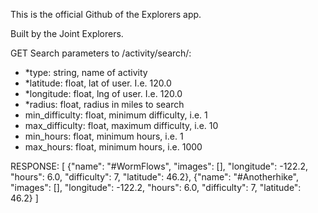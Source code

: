 This is the official Github of the Explorers app.

Built by the Joint Explorers.


GET Search parameters to /activity/search/:
* *type: string, name of activity
* *latitude: float, lat of user. I.e. 120.0
* *longitude: float, lng of user. I.e. 120.0
* *radius: float, radius in miles to search
* min_difficulty: float, minimum difficulty, i.e. 1
* max_difficulty: float, maximum difficulty, i.e. 10
* min_hours: float, minimum hours, i.e. 1
* max_hours: float, minimum hours, i.e. 1000

RESPONSE:
        [
        {"name": "#WormFlows", "images": [], "longitude": -122.2, "hours": 6.0, "difficulty": 7, "latitude": 46.2},
        {"name": "#Anotherhike", "images": [], "longitude": -122.2, "hours": 6.0, "difficulty": 7, "latitude": 46.2}
        ]
